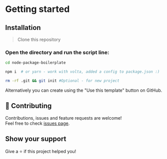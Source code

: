 # Getting started

## Installation

> Clone this repository

### Open the directory and run the script line:

```bash
cd node-package-boilerplate 
```
```bash
npm i  # or yarn - work with volta, added a config to package.json :)
```
```bash
rm -rf .git && git init #Optional - for new project
```

Alternatively you can create using the "Use this template" button on GitHub. 

## 🤝 Contributing

Contributions, issues and feature requests are welcome!<br />Feel free to check [issues page](https://github.com/okvv/node-package-boilerplate/issues).

## Show your support

Give a ⭐️ if this project helped you!
